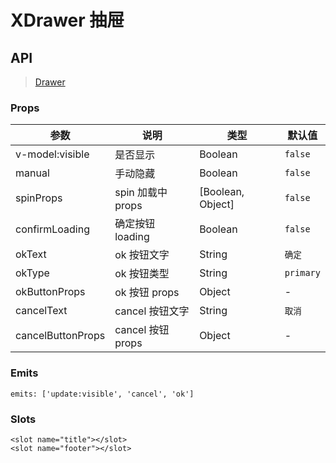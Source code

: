 # XDrawer 抽屉

## API

> [Drawer](https://www.antdv.com/components/drawer-cn)

### Props

| 参数 | 说明 | 类型 | 默认值 |
| --- | --- | --- | --- |
| v-model:visible | 是否显示 | Boolean | `false` |
| manual | 手动隐藏 | Boolean | `false` |
| spinProps | spin 加载中 props | [Boolean, Object] | `false` |
| confirmLoading | 确定按钮 loading | Boolean | `false` |
| okText | ok 按钮文字 | String | `确定` |
| okType | ok 按钮类型 | String | `primary` |
| okButtonProps | ok 按钮 props | Object | - |
| cancelText | cancel 按钮文字 | String | `取消` |
| cancelButtonProps | cancel 按钮 props | Object | - |

### Emits

```vue
emits: ['update:visible', 'cancel', 'ok']
```

### Slots

```vue
<slot name="title"></slot>
<slot name="footer"></slot>
```
